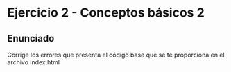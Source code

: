 # Ejercicio 2 - Conceptos básicos 2

## Enunciado

Corrige los errores que presenta el código base que se te proporciona en el archivo index.html